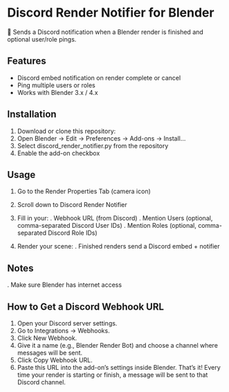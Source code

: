 # Discord Render Notifier for Blender

🎨 Sends a Discord notification when a Blender render is finished and optional user/role pings.

## Features

- Discord embed notification on render complete or cancel
- Ping multiple users or roles
- Works with Blender 3.x / 4.x

## Installation

1. Download or clone this repository:
2. Open Blender → Edit → Preferences → Add-ons → Install…
3. Select discord_render_notifier.py from the repository
4. Enable the add-on checkbox

## Usage

1. Go to the Render Properties Tab (camera icon)
2. Scroll down to Discord Render Notifier
3. Fill in your:
. Webhook URL (from Discord)
. Mention Users (optional, comma-separated Discord User IDs)
. Mention Roles (optional, comma-separated Discord Role IDs)

5. Render your scene:
. Finished renders send a Discord embed + notifier

## Notes
. Make sure Blender has internet access


## How to Get a Discord Webhook URL

1. Open your Discord server settings.
2. Go to Integrations → Webhooks.
3. Click New Webhook.
4. Give it a name (e.g., Blender Render Bot) and choose a channel where messages will be sent.
5. Click Copy Webhook URL.
6. Paste this URL into the add-on’s settings inside Blender.
That’s it! Every time your render is starting or finish, a message will be sent to that Discord channel.

